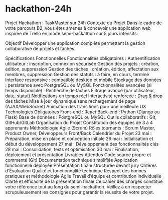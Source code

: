 # hackathon-24h
Projet Hackathon : TaskMaster sur 24h
Contexte du Projet
Dans le cadre de votre parcours B2, vous êtes amenés à concevoir une application web inspirée de Trello en mode semi-hackathon sur 5 jours intensifs.

Objectif
Développer une application complète permettant la gestion collaborative de projets et tâches.

Spécifications Fonctionnelles
Fonctionnalités obligatoires :
Authentification utilisateur : inscription, connexion sécurisée
Gestion des projets : création, édition, suppression
Gestion des tâches : création, édition, affectation aux membres, suppression
Gestion des statuts : à faire, en cours, terminé
Interface responsive : compatible desktop et mobile
Stockage des données : persistance avec PostgreSQL ou MySQL
Fonctionnalités avancées (si temps disponible) :
Recherche de tâches
Filtrage avancé (par utilisateur, date, statut)
Notifications en temps réel
Interactivité renforcée :
Drag & drop des tâches
Mise à jour dynamique sans rechargement de page (AJAX/WebSocket)
Animation des transitions pour une meilleure UX
Technologies Obligatoires
Front-end : React
Back-end : Python (Django ou Flask)
Base de données : PostgreSQL ou MySQL
Outils collaboratifs : Git, GitHub/GitLab
Organisation du Projet
Constitution des équipes de 3 à 4 apprenants
Méthodologie Agile (Scrum)
Rôles tournants : Scrum Master, Product Owner, Développeurs Front/Back
Calendrier du Projet
23 mai : Préparation, mise en place et conception initiale
26 mai : Initialisation et début du développement
27 mai : Développement des fonctionnalités clés
28 mai : Consolidation, tests et optimisation
30 mai : Finalisation, déploiement et présentation
Livrables Attendus
Code source propre et commenté (Git)
Documentation technique simplifiée
Application fonctionnelle déployée
Présentation finale structurée devant jury
Critères d'Évaluation
Qualité et fonctionnalité technique
Respect des bonnes pratiques et méthodologie Agile
Travail d’équipe et contribution individuelle
Clarté et efficacité de la présentation finale
Ce cahier des charges constitue votre référence tout au long du semi-hackathon.
Veillez à en respecter scrupuleusement les consignes pour garantir la réussite de votre projet.
